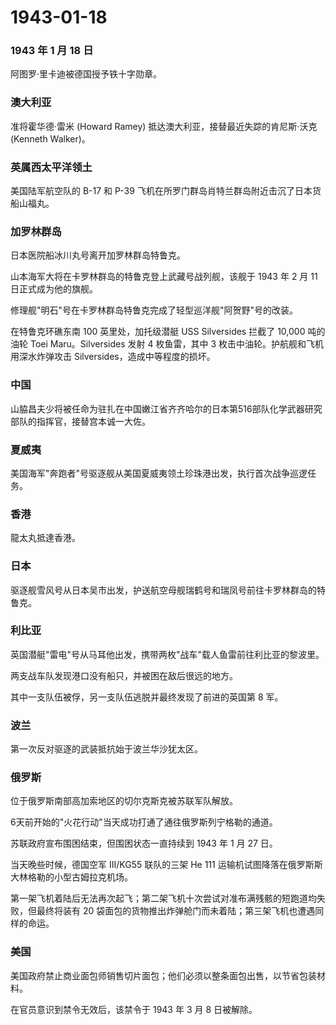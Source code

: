 # 1943-01-18

### 1943 年 1 月 18 日

阿图罗·里卡迪被德国授予铁十字勋章。

### 澳大利亚

准将霍华德·雷米 (Howard Ramey) 抵达澳大利亚，接替最近失踪的肯尼斯·沃克
(Kenneth Walker)。

### 英属西太平洋领土

美国陆军航空队的 B-17 和 P-39
飞机在所罗门群岛肖特兰群岛附近击沉了日本货船山福丸。

### 加罗林群岛

日本医院船冰川丸号离开加罗林群岛特鲁克。

山本海军大将在卡罗林群岛的特鲁克登上武藏号战列舰，该舰于 1943 年 2 月 11
日正式成为他的旗舰。

修理舰"明石"号在卡罗林群岛特鲁克完成了轻型巡洋舰"阿贺野"号的改装。

在特鲁克环礁东南 100 英里处，加托级潜艇 USS Silversides 拦截了 10,000
吨的油轮 Toei Maru。Silversides 发射 4 枚鱼雷，其中 3
枚击中油轮。护航舰和飞机用深水炸弹攻击 Silversides，造成中等程度的损坏。

### 中国

山脇昌夫少将被任命为驻扎在中国嫩江省齐齐哈尔的日本第516部队化学武器研究部队的指挥官，接替宫本诚一大佐。

### 夏威夷

美国海军"奔跑者"号驱逐舰从美国夏威夷领土珍珠港出发，执行首次战争巡逻任务。

### 香港

龍太丸抵達香港。

### 日本

驱逐舰雪风号从日本吴市出发，护送航空母舰瑞鹤号和瑞凤号前往卡罗林群岛的特鲁克。

### 利比亚

英国潜艇"雷电"号从马耳他出发，携带两枚"战车"载人鱼雷前往利比亚的黎波里。

两支战车队发现港口没有船只，并被困在敌后很远的地方。

其中一支队伍被俘，另一支队伍逃脱并最终发现了前进的英国第 8 军。

### 波兰

第一次反对驱逐的武装抵抗始于波兰华沙犹太区。

### 俄罗斯

位于俄罗斯南部高加索地区的切尔克斯克被苏联军队解放。

6天前开始的"火花行动"当天成功打通了通往俄罗斯列宁格勒的通道。

苏联政府宣布围困结束，但围困状态一直持续到 1943 年 1 月 27 日。

当天晚些时候，德国空军 III/KG55 联队的三架 He 111
运输机试图降落在俄罗斯斯大林格勒的小型古姆拉克机场。

第一架飞机着陆后无法再次起飞；第二架飞机十次尝试对准布满残骸的短跑道均失败，但最终将装有
20 袋面包的货物推出炸弹舱门而未着陆；第三架飞机也遭遇同样的命运。

### 美国

美国政府禁止商业面包师销售切片面包；他们必须以整条面包出售，以节省包装材料。

在官员意识到禁令无效后，该禁令于 1943 年 3 月 8 日被解除。